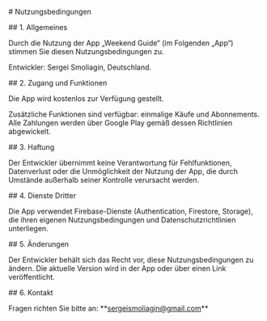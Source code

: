 \# Nutzungsbedingungen



\## 1. Allgemeines

Durch die Nutzung der App „Weekend Guide“ (im Folgenden „App“) stimmen Sie diesen Nutzungsbedingungen zu.  

Entwickler: Sergei Smoliagin, Deutschland.



\## 2. Zugang und Funktionen

Die App wird kostenlos zur Verfügung gestellt.  

Zusätzliche Funktionen sind verfügbar: einmalige Käufe und Abonnements. Alle Zahlungen werden über Google Play gemäß dessen Richtlinien abgewickelt.



\## 3. Haftung

Der Entwickler übernimmt keine Verantwortung für Fehlfunktionen, Datenverlust oder die Unmöglichkeit der Nutzung der App, die durch Umstände außerhalb seiner Kontrolle verursacht werden.



\## 4. Dienste Dritter

Die App verwendet Firebase-Dienste (Authentication, Firestore, Storage), die ihren eigenen Nutzungsbedingungen und Datenschutzrichtlinien unterliegen.



\## 5. Änderungen

Der Entwickler behält sich das Recht vor, diese Nutzungsbedingungen zu ändern. Die aktuelle Version wird in der App oder über einen Link veröffentlicht.



\## 6. Kontakt

Fragen richten Sie bitte an: \*\*sergeismoliagin@gmail.com\*\*



